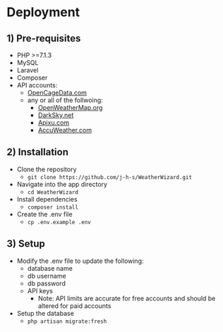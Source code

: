 Deployment
==========

## 1) Pre-requisites
* PHP >=7.1.3
* MySQL
* Laravel
* Composer
* API accounts:
  * [OpenCageData.com](http://www.opencagedata.com)
  * any or all of the follwoing:
    * [OpenWeatherMap.org](http://www.openweathermap.org/api)
    * [DarkSky.net](http://www.darksky.net/dev)
    * [Apixu.com](http://www.apixu.com)
    * [AccuWeather.com](http://developer.accuweather.com)

## 2) Installation
* Clone the repository
  * `git clone https://github.com/j-h-s/WeatherWizard.git`
* Navigate into the app directory
  * `cd WeatherWizard`
* Install dependencies
  * `composer install`
* Create the .env file
  * `cp .env.example .env`

## 3) Setup
* Modify the .env file to update the following:
  * database name
  * db username
  * db password
  * API keys
    * Note: API limits are accurate for free accounts and should be altered for paid accounts
* Setup the database
  * `php artisan migrate:fresh`

